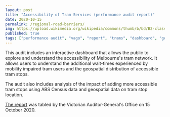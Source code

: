 ```yaml
---
layout: post
title: "Accessibility of Tram Services (performance audit report)"
date: 2020-10-15
permalink: /regional-road-barriers/
img: https://upload.wikimedia.org/wikipedia/commons/thumb/b/bd/B2-class_tram_-2131_operating_Route_1_to_South_Melbourne_Beach_on_Swanston_Street_crossing_Collins_Street%2C_Melbourne.jpg/960px-B2-class_tram_-2131_operating_Route_1_to_South_Melbourne_Beach_on_Swanston_Street_crossing_Collins_Street%2C_Melbourne.jpg
published: true
tags: ["performance audit", "vago", "report", "trams", "dashboard", "geospatial" ]
---
```


This audit includes an interactive dashboard that allows the public to explore and understand the accessibility of Melbourne's tram network. It allows users to understand the additional wait-times experienced by mobility impaired tram users and the geospatial distribution of accessible tram stops.

The audit also includes analysis of the impact of adding more accessible tram stops using ABS Census data and geospatial data on tram stop location.

[The report](https://www.audit.vic.gov.au/report/accessibility-tram-services?) was tabled by the Victorian Auditor-General's Office on 15 October 2020.
